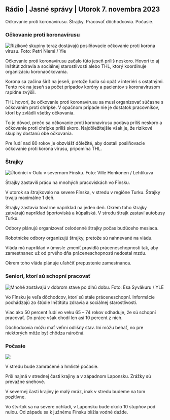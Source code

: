 ## Rádio \| Jasné správy \| Utorok 7. novembra 2023

Očkovanie proti koronavírusu. Štrajky. Pracovať dôchodcovia. Počasie.

### Očkovanie proti koronavírusu

![Rizikové skupiny teraz dostávajú posilňovacie očkovanie proti korona vírusu. Foto: Petri Niemi / Yle](https://images.cdn.yle.fi/image/upload/c_crop,h_2266,w_4027,x_0,y_0/ar_1.7777777777777777,c_fill,g_faces,h_6205,w_10q_auto:eco/f_auto/fl_lossy/v1675253861/39-99789363046bc0166b4)

Očkovanie proti koronavírusu začalo túto jeseň príliš neskoro. Hovorí to aj Inštitút zdravia a sociálnej starostlivosti alebo THL, ktorý koordinuje organizáciu koronaočkovania.

Korona sa začína šíriť na jeseň, pretože ľudia sú opäť v interiéri s ostatnými. Tento rok na jeseň sa počet prípadov koróny a pacientov s koronavírusom rapídne zvýšil.

THL hovorí, že očkovanie proti koronavírusu sa musí organizovať súčasne s očkovaním proti chrípke. V opačnom prípade nie je dostatok pracovníkov, ktorí by zvládli všetky očkovania.

To je dôvod, prečo sa očkovanie proti koronavírusu podáva príliš neskoro a očkovanie proti chrípke príliš skoro. Najdôležitejšie však je, že rizikové skupiny dostanú obe očkovania.

Pre ľudí nad 80 rokov je obzvlášť dôležité, aby dostali posilňovacie očkovanie proti korona vírusu, pripomína THL.

### Štrajky

![Útočníci v Oulu v severnom Fínsku. Foto: Ville Honkonen / Lehtikuva](https://images.cdn.yle.fi/image/upload/c_crop,h_2880,w_5120,x_0,y_533/ar_1.7777777777777777,c_fill,g_faces,w/d_1075q_auto:eco/f_auto/fl_lossy/v1699368229/39-11968696549f7933eb81)

Štrajky zastavili prácu na mnohých pracoviskách vo Fínsku.

V utorok sa štrajkovalo na severe Fínska, v stredu v regióne Turku. Štrajky trvajú maximálne 1 deň.

Štrajky zastavia továrne napríklad na jeden deň. Okrem toho štrajky zatvárajú napríklad športoviská a kúpaliská. V stredu štrajk zastaví autobusy Turku.

Odbory plánujú organizovať celodenné štrajky počas budúceho mesiaca.

Robotnícke odbory organizujú štrajky, pretože sú nahnevané na vládu.

Vláda má napríklad v úmysle zmeniť pravidlá práceneschopnosti tak, aby zamestnanec už od prvého dňa práceneschopnosti nedostal mzdu.

Okrem toho vláda plánuje uľahčiť prepustenie zamestnanca.

### Seniori, ktorí sú schopní pracovať

![Mnohé zostávajú v dobrom stave po dlhú dobu. Foto: Esa Syväkuru / YLE](https://images.cdn.yle.fi/image/upload/c_crop,h_3375,w_6000,x_0,y_47/ar_1.7777777777777777,c_fill,g_50,h_167.02.02q_auto:eco/f_auto/fl_lossy/v1568642672/39-5915475d7f9625891ee)

Vo Fínsku je veľa dôchodcov, ktorí sú stále práceneschopní. Informácie pochádzajú zo štúdie Inštitútu zdravia a sociálnej starostlivosti.

Viac ako 50 percent ľudí vo veku 65 – 74 rokov odhaduje, že sú schopní pracovať. Do práce však chodí len asi 10 percent z nich.

Dôchodcovia môžu mať veľmi odlišný stav. Iní môžu behať, no pre niektorých môže byť chôdza náročná.

### Počasie

![](https://images.cdn.yle.fi/image/upload/c_crop,h_1080,w_1919,x_0,y_0/ar_1.7777777777777777,c_fill,g_faces,h_auto:w_1100/dprf_auto/fl_lossy/v1699373925/39-1197270654a63406a4f5)

V stredu bude zamračené a hmlisté počasie.

Prší najmä v strednej časti krajiny a v západnom Laponsku. Zrážky sú prevažne snehové.

V severnej časti krajiny je malý mráz, inak v stredu budeme na tom pozitívne.

Vo štvrtok sa na severe ochladí, v Laponsku bude okolo 10 stupňov pod nulou. Od západu sa k južnému Fínsku blížia vodné dažde.